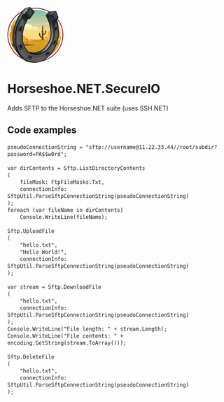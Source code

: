 ﻿![Horseshoe.NET icon](https://raw.githubusercontent.com/route595/Horseshoe.NET/refs/heads/main/assets/images/horseshoe-icon-128x128.png)

# Horseshoe.NET.SecureIO

Adds SFTP to the Horseshoe.NET suite (uses SSH.NET)

## Code examples

```
pseudoConnectionString = "sftp://username@11.22.33.44//root/subdir?password=PA$$w0rd";

var dirContents = Sftp.ListDirectoryContents
(
	fileMask: FtpFileMasks.Txt,
	connectionInfo: SftpUtil.ParseSftpConnectionString(pseudoConnectionString)
);
foreach (var fileName in dirContents)
    Console.WriteLine(fileName);

Sftp.UploadFile
(
	"hello.txt",
	"Hello World!",
	connectionInfo: SftpUtil.ParseSftpConnectionString(pseudoConnectionString)
);

var stream = Sftp.DownloadFile
(
	"hello.txt",
	connectionInfo: SftpUtil.ParseSftpConnectionString(pseudoConnectionString)
);
Console.WriteLine("File length: " + stream.Length);
Console.WriteLine("File contents: " + encoding.GetString(stream.ToArray()));

Sftp.DeleteFile
(
	"hello.txt",
	connectionInfo: SftpUtil.ParseSftpConnectionString(pseudoConnectionString)
);

```
